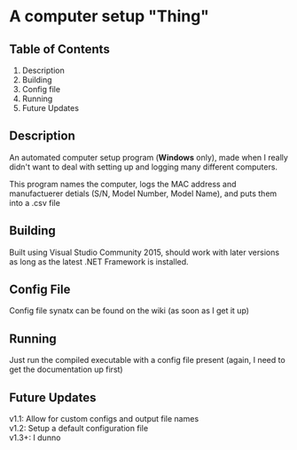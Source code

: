 # A computer setup "Thing"  

## Table of Contents
1. Description  
2. Building
3. Config file
4. Running
5. Future Updates

## Description
An automated computer setup program (__Windows__ only), made when I really didn't want to deal with setting up and logging many different computers.  
  
This program names the computer, logs the MAC address and manufactuerer detials (S/N, Model Number, Model Name), and puts them into a .csv file  

## Building  
Built using Visual Studio Community 2015, should work with later versions as long as the latest .NET Framework is installed.  

## Config File
Config file synatx can be found on the wiki (as soon as I get it up)

## Running
Just run the compiled executable with a config file present (again, I need to get the documentation up first)

## Future Updates
v1.1: Allow for custom configs and output file names  
v1.2: Setup a default configuration file  
v1.3+: I dunno  
